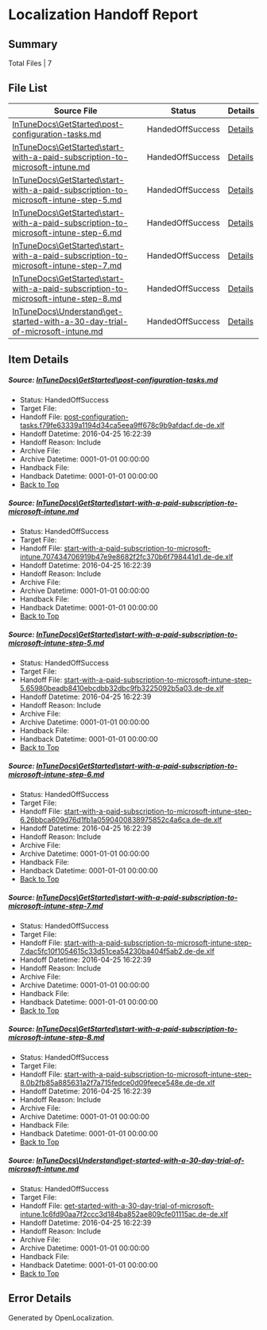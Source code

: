 # <a name='report-top'></a> Localization Handoff Report

## Summary
 Total Files | 7

## File List
 Source File | Status | Details 
 ----------- | ------ | ------- 
 [InTuneDocs\GetStarted\post-configuration-tasks.md](https://github.com/Microsoft/IntuneDocs-pr/blob/d20bb22286071e4dd51d3f16b9b3bfaf1b15d05b/InTuneDocs/GetStarted/post-configuration-tasks.md) | HandedOffSuccess | [Details](#cd83ab9088eb380758deadf776c464c085a161d5530)
 [InTuneDocs\GetStarted\start-with-a-paid-subscription-to-microsoft-intune.md](https://github.com/Microsoft/IntuneDocs-pr/blob/d20bb22286071e4dd51d3f16b9b3bfaf1b15d05b/InTuneDocs/GetStarted/start-with-a-paid-subscription-to-microsoft-intune.md) | HandedOffSuccess | [Details](#7f3143b70a936e3c30099305569682f51aeece96543)
 [InTuneDocs\GetStarted\start-with-a-paid-subscription-to-microsoft-intune-step-5.md](https://github.com/Microsoft/IntuneDocs-pr/blob/d20bb22286071e4dd51d3f16b9b3bfaf1b15d05b/InTuneDocs/GetStarted/start-with-a-paid-subscription-to-microsoft-intune-step-5.md) | HandedOffSuccess | [Details](#c14c00d59f6363b3200160bf4f98515cef5a1cba539)
 [InTuneDocs\GetStarted\start-with-a-paid-subscription-to-microsoft-intune-step-6.md](https://github.com/Microsoft/IntuneDocs-pr/blob/d20bb22286071e4dd51d3f16b9b3bfaf1b15d05b/InTuneDocs/GetStarted/start-with-a-paid-subscription-to-microsoft-intune-step-6.md) | HandedOffSuccess | [Details](#471a043c1e3640f382f01baf4f337c2f77b8cdcd540)
 [InTuneDocs\GetStarted\start-with-a-paid-subscription-to-microsoft-intune-step-7.md](https://github.com/Microsoft/IntuneDocs-pr/blob/d20bb22286071e4dd51d3f16b9b3bfaf1b15d05b/InTuneDocs/GetStarted/start-with-a-paid-subscription-to-microsoft-intune-step-7.md) | HandedOffSuccess | [Details](#c9f2a1438f84f8f697a1a3c6f79f7fbe10f353c3541)
 [InTuneDocs\GetStarted\start-with-a-paid-subscription-to-microsoft-intune-step-8.md](https://github.com/Microsoft/IntuneDocs-pr/blob/d20bb22286071e4dd51d3f16b9b3bfaf1b15d05b/InTuneDocs/GetStarted/start-with-a-paid-subscription-to-microsoft-intune-step-8.md) | HandedOffSuccess | [Details](#624d05b0906e8bcac5b79d4a782f6cc2347a315e542)
 [InTuneDocs\Understand\get-started-with-a-30-day-trial-of-microsoft-intune.md](https://github.com/Microsoft/IntuneDocs-pr/blob/d20bb22286071e4dd51d3f16b9b3bfaf1b15d05b/InTuneDocs/Understand/get-started-with-a-30-day-trial-of-microsoft-intune.md) | HandedOffSuccess | [Details](#ccde808c9e86ebc4484d6367a5ad34d8ba7574221133)

## Item Details
##### <a name='cd83ab9088eb380758deadf776c464c085a161d5530'></a> Source: [InTuneDocs\GetStarted\post-configuration-tasks.md](https://github.com/Microsoft/IntuneDocs-pr/blob/d20bb22286071e4dd51d3f16b9b3bfaf1b15d05b/InTuneDocs/GetStarted/post-configuration-tasks.md)
* Status: HandedOffSuccess
* Target File: 
* Handoff File: [post-configuration-tasks.f79fe63339a1194d34ca5eea9ff678c9b9afdacf.de-de.xlf](https://github.com/Microsoft/EM.handoff/blob/d4426c11edf6fb78368574b007a55b2f5e025e84/ol-handoff/Microsoft/IntuneDocs-pr.de-de/master/post-configuration-tasks.f79fe63339a1194d34ca5eea9ff678c9b9afdacf.de-de.xlf)
* Handoff Datetime: 2016-04-25 16:22:39
* Handoff Reason: Include
* Archive File: 
* Archive Datetime: 0001-01-01 00:00:00
* Handback File: 
* Handback Datetime: 0001-01-01 00:00:00
* [Back to Top](#report-top)

##### <a name='7f3143b70a936e3c30099305569682f51aeece96543'></a> Source: [InTuneDocs\GetStarted\start-with-a-paid-subscription-to-microsoft-intune.md](https://github.com/Microsoft/IntuneDocs-pr/blob/d20bb22286071e4dd51d3f16b9b3bfaf1b15d05b/InTuneDocs/GetStarted/start-with-a-paid-subscription-to-microsoft-intune.md)
* Status: HandedOffSuccess
* Target File: 
* Handoff File: [start-with-a-paid-subscription-to-microsoft-intune.707434706919b47e9e8682f2fc370b6f798441d1.de-de.xlf](https://github.com/Microsoft/EM.handoff/blob/d4426c11edf6fb78368574b007a55b2f5e025e84/ol-handoff/Microsoft/IntuneDocs-pr.de-de/master/start-with-a-paid-subscription-to-microsoft-intune.707434706919b47e9e8682f2fc370b6f798441d1.de-de.xlf)
* Handoff Datetime: 2016-04-25 16:22:39
* Handoff Reason: Include
* Archive File: 
* Archive Datetime: 0001-01-01 00:00:00
* Handback File: 
* Handback Datetime: 0001-01-01 00:00:00
* [Back to Top](#report-top)

##### <a name='c14c00d59f6363b3200160bf4f98515cef5a1cba539'></a> Source: [InTuneDocs\GetStarted\start-with-a-paid-subscription-to-microsoft-intune-step-5.md](https://github.com/Microsoft/IntuneDocs-pr/blob/d20bb22286071e4dd51d3f16b9b3bfaf1b15d05b/InTuneDocs/GetStarted/start-with-a-paid-subscription-to-microsoft-intune-step-5.md)
* Status: HandedOffSuccess
* Target File: 
* Handoff File: [start-with-a-paid-subscription-to-microsoft-intune-step-5.65980beadb8410ebcdbb32dbc9fb3225092b5a03.de-de.xlf](https://github.com/Microsoft/EM.handoff/blob/d4426c11edf6fb78368574b007a55b2f5e025e84/ol-handoff/Microsoft/IntuneDocs-pr.de-de/master/start-with-a-paid-subscription-to-microsoft-intune-step-5.65980beadb8410ebcdbb32dbc9fb3225092b5a03.de-de.xlf)
* Handoff Datetime: 2016-04-25 16:22:39
* Handoff Reason: Include
* Archive File: 
* Archive Datetime: 0001-01-01 00:00:00
* Handback File: 
* Handback Datetime: 0001-01-01 00:00:00
* [Back to Top](#report-top)

##### <a name='471a043c1e3640f382f01baf4f337c2f77b8cdcd540'></a> Source: [InTuneDocs\GetStarted\start-with-a-paid-subscription-to-microsoft-intune-step-6.md](https://github.com/Microsoft/IntuneDocs-pr/blob/d20bb22286071e4dd51d3f16b9b3bfaf1b15d05b/InTuneDocs/GetStarted/start-with-a-paid-subscription-to-microsoft-intune-step-6.md)
* Status: HandedOffSuccess
* Target File: 
* Handoff File: [start-with-a-paid-subscription-to-microsoft-intune-step-6.26bbca609d76d1fb1a0590400838975852c4a6ca.de-de.xlf](https://github.com/Microsoft/EM.handoff/blob/d4426c11edf6fb78368574b007a55b2f5e025e84/ol-handoff/Microsoft/IntuneDocs-pr.de-de/master/start-with-a-paid-subscription-to-microsoft-intune-step-6.26bbca609d76d1fb1a0590400838975852c4a6ca.de-de.xlf)
* Handoff Datetime: 2016-04-25 16:22:39
* Handoff Reason: Include
* Archive File: 
* Archive Datetime: 0001-01-01 00:00:00
* Handback File: 
* Handback Datetime: 0001-01-01 00:00:00
* [Back to Top](#report-top)

##### <a name='c9f2a1438f84f8f697a1a3c6f79f7fbe10f353c3541'></a> Source: [InTuneDocs\GetStarted\start-with-a-paid-subscription-to-microsoft-intune-step-7.md](https://github.com/Microsoft/IntuneDocs-pr/blob/d20bb22286071e4dd51d3f16b9b3bfaf1b15d05b/InTuneDocs/GetStarted/start-with-a-paid-subscription-to-microsoft-intune-step-7.md)
* Status: HandedOffSuccess
* Target File: 
* Handoff File: [start-with-a-paid-subscription-to-microsoft-intune-step-7.dac5fc10f1054615c33d51cea54230ba404f5ab2.de-de.xlf](https://github.com/Microsoft/EM.handoff/blob/d4426c11edf6fb78368574b007a55b2f5e025e84/ol-handoff/Microsoft/IntuneDocs-pr.de-de/master/start-with-a-paid-subscription-to-microsoft-intune-step-7.dac5fc10f1054615c33d51cea54230ba404f5ab2.de-de.xlf)
* Handoff Datetime: 2016-04-25 16:22:39
* Handoff Reason: Include
* Archive File: 
* Archive Datetime: 0001-01-01 00:00:00
* Handback File: 
* Handback Datetime: 0001-01-01 00:00:00
* [Back to Top](#report-top)

##### <a name='624d05b0906e8bcac5b79d4a782f6cc2347a315e542'></a> Source: [InTuneDocs\GetStarted\start-with-a-paid-subscription-to-microsoft-intune-step-8.md](https://github.com/Microsoft/IntuneDocs-pr/blob/d20bb22286071e4dd51d3f16b9b3bfaf1b15d05b/InTuneDocs/GetStarted/start-with-a-paid-subscription-to-microsoft-intune-step-8.md)
* Status: HandedOffSuccess
* Target File: 
* Handoff File: [start-with-a-paid-subscription-to-microsoft-intune-step-8.0b2fb85a885631a2f7a715fedce0d09feece548e.de-de.xlf](https://github.com/Microsoft/EM.handoff/blob/d4426c11edf6fb78368574b007a55b2f5e025e84/ol-handoff/Microsoft/IntuneDocs-pr.de-de/master/start-with-a-paid-subscription-to-microsoft-intune-step-8.0b2fb85a885631a2f7a715fedce0d09feece548e.de-de.xlf)
* Handoff Datetime: 2016-04-25 16:22:39
* Handoff Reason: Include
* Archive File: 
* Archive Datetime: 0001-01-01 00:00:00
* Handback File: 
* Handback Datetime: 0001-01-01 00:00:00
* [Back to Top](#report-top)

##### <a name='ccde808c9e86ebc4484d6367a5ad34d8ba7574221133'></a> Source: [InTuneDocs\Understand\get-started-with-a-30-day-trial-of-microsoft-intune.md](https://github.com/Microsoft/IntuneDocs-pr/blob/d20bb22286071e4dd51d3f16b9b3bfaf1b15d05b/InTuneDocs/Understand/get-started-with-a-30-day-trial-of-microsoft-intune.md)
* Status: HandedOffSuccess
* Target File: 
* Handoff File: [get-started-with-a-30-day-trial-of-microsoft-intune.1c6fd90aa7f2ccc3d184ba852ae809cfe01115ac.de-de.xlf](https://github.com/Microsoft/EM.handoff/blob/d4426c11edf6fb78368574b007a55b2f5e025e84/ol-handoff/Microsoft/IntuneDocs-pr.de-de/master/get-started-with-a-30-day-trial-of-microsoft-intune.1c6fd90aa7f2ccc3d184ba852ae809cfe01115ac.de-de.xlf)
* Handoff Datetime: 2016-04-25 16:22:39
* Handoff Reason: Include
* Archive File: 
* Archive Datetime: 0001-01-01 00:00:00
* Handback File: 
* Handback Datetime: 0001-01-01 00:00:00
* [Back to Top](#report-top)


## Error Details

Generated by OpenLocalization.
